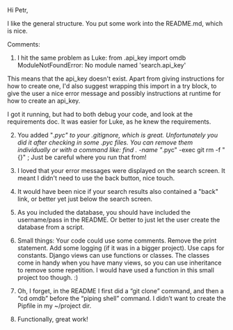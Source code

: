 Hi Petr,

I like the general structure.  You put some work into the README.md, which is nice.

Comments:
1. I hit the same problem as Luke:
    from .api_key import omdb
ModuleNotFoundError: No module named 'search.api_key'

This means that the api_key doesn't exist.  Apart from giving instructions for how to create one, I'd also suggest wrapping this import in a try block, to give the user a nice error message and possibly instructions at runtime for how to create an api_key.

I got it running, but had to both debug your code, and look at the requirements doc. It was easier for Luke, as he knew the requirements.

2. You added "*.pyc" to your .gitignore, which is great.  Unfortunately you did it after checking in some .pyc files.  You can remove them individually or with a command like:
find . -name "*.pyc" -exec git rm -f "{}" \;
Just be careful where you run that from!

3. I loved that your error messages were displayed on the search screen.  It meant I didn't need to use the back button, nice touch.

4. It would have been nice if your search results also contained a "back" link, or better yet just below the search screen.

5. As you included the database, you should have included the username/pass in the README.  Or better to just let the user create the database from a script.

6. Small things:  Your code could use some comments. Remove the print statement. Add some logging (if it was in a bigger project). Use caps for constants. Django views can use functions or classes.  The classes come in handy when you have many views, so you can use inheritance to remove some repetition.  I would have used a function in this small project too though.  :)

7. Oh, I forget, in the README I first did a “git clone” command, and then a “cd omdb” before the “piping shell” command.  I didn’t want to create the Pipfile in my ~/project dir.

8. Functionally, great work!


